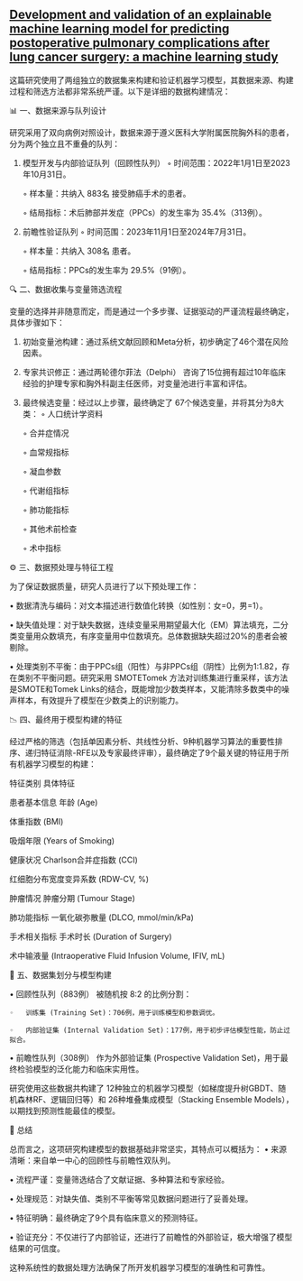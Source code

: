 ## [Development and validation of an explainable machine learning model for predicting postoperative pulmonary complications after lung cancer surgery: a machine learning study](https://www.thelancet.com/journals/eclinm/article/PIIS2589-5370(25)00318-9/fulltext)

这篇研究使用了两组独立的数据集来构建和验证机器学习模型，其数据来源、构建过程和筛选方法都非常系统严谨。以下是详细的数据构建情况：

📊 一、数据来源与队列设计

研究采用了双向病例对照设计，数据来源于遵义医科大学附属医院胸外科的患者，分为两个独立且不重叠的队列：

1.  模型开发与内部验证队列（回顾性队列）
    ◦   时间范围：2022年1月1日至2023年10月31日。

    ◦   样本量：共纳入 883名 接受肺癌手术的患者。

    ◦   结局指标：术后肺部并发症（PPCs）的发生率为 35.4%（313例）。

2.  前瞻性验证队列
    ◦   时间范围：2023年11月1日至2024年7月31日。

    ◦   样本量：共纳入 308名 患者。

    ◦   结局指标：PPCs的发生率为 29.5%（91例）。

🔍 二、数据收集与变量筛选流程

变量的选择并非随意而定，而是通过一个多步骤、证据驱动的严谨流程最终确定，具体步骤如下：

1.  初始变量池构建：通过系统文献回顾和Meta分析，初步确定了46个潜在风险因素。
2.  专家共识修正：通过两轮德尔菲法（Delphi） 咨询了15位拥有超过10年临床经验的护理专家和胸外科副主任医师，对变量池进行丰富和评估。
3.  最终候选变量：经过以上步骤，最终确定了 67个候选变量，并将其分为8大类：
    ◦   人口统计学资料

    ◦   合并症情况

    ◦   血常规指标

    ◦   凝血参数

    ◦   代谢组指标

    ◦   肺功能指标

    ◦   其他术前检查

    ◦   术中指标

⚙️ 三、数据预处理与特征工程

为了保证数据质量，研究人员进行了以下预处理工作：

•   数据清洗与编码：对文本描述进行数值化转换（如性别：女=0，男=1）。

•   缺失值处理：对于缺失数据，连续变量采用期望最大化（EM）算法填充，二分类变量用众数填充，有序变量用中位数填充。总体数据缺失超过20%的患者会被剔除。

•   处理类别不平衡：由于PPCs组（阳性）与非PPCs组（阴性）比例为1:1.82，存在类别不平衡问题。研究采用 SMOTETomek 方法对训练集进行重采样，该方法是SMOTE和Tomek Links的结合，既能增加少数类样本，又能清除多数类中的噪声样本，有效提升了模型在少数类上的识别能力。

📉 四、最终用于模型构建的特征

经过严格的筛选（包括单因素分析、共线性分析、9种机器学习算法的重要性排序、递归特征消除-RFE以及专家最终评审），最终确定了9个最关键的特征用于所有机器学习模型的构建：

特征类别 具体特征

患者基本信息 年龄 (Age)

体重指数 (BMI)

吸烟年限 (Years of Smoking)

健康状况 Charlson合并症指数 (CCI)

红细胞分布宽度变异系数 (RDW-CV, %)

肿瘤情况 肿瘤分期 (Tumour Stage)

肺功能指标 一氧化碳弥散量 (DLCO, mmol/min/kPa)

手术相关指标 手术时长 (Duration of Surgery)

术中输液量 (Intraoperative Fluid Infusion Volume, IFIV, mL)

🤖 五、数据集划分与模型构建

•   回顾性队列（883例） 被随机按 8:2 的比例分割：

    ◦   训练集 (Training Set)：706例，用于训练模型和参数调优。

    ◦   内部验证集 (Internal Validation Set)：177例，用于初步评估模型性能，防止过拟合。

•   前瞻性队列（308例） 作为外部验证集 (Prospective Validation Set)，用于最终检验模型的泛化能力和临床实用性。

研究使用这些数据共构建了 12种独立的机器学习模型（如梯度提升树GBDT、随机森林RF、逻辑回归等）和 26种堆叠集成模型（Stacking Ensemble Models），以期找到预测性能最佳的模型。



💎 总结

总而言之，这项研究构建模型的数据基础非常坚实，其特点可以概括为：
•   来源清晰：来自单一中心的回顾性与前瞻性双队列。

•   流程严谨：变量筛选结合了文献证据、多种算法和专家经验。

•   处理规范：对缺失值、类别不平衡等常见数据问题进行了妥善处理。

•   特征明确：最终确定了9个具有临床意义的预测特征。

•   验证充分：不仅进行了内部验证，还进行了前瞻性的外部验证，极大增强了模型结果的可信度。

这种系统性的数据处理方法确保了所开发机器学习模型的准确性和可靠性。

